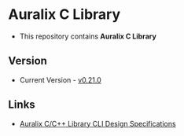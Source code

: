 # Auralix C Library
- This repository contains **Auralix C Library**

## Version
- Current Version - [v0.21.0](https://github.com/auralix/alx-202-af-10-1-auralix-c-lib/tree/v0.21.0)

## Links
- [Auralix C/C++ Library CLI Design Specifications](Doc/AuralixCCppLibCliDesSpec/AuralixCCppLibCliDesSpec.md)
